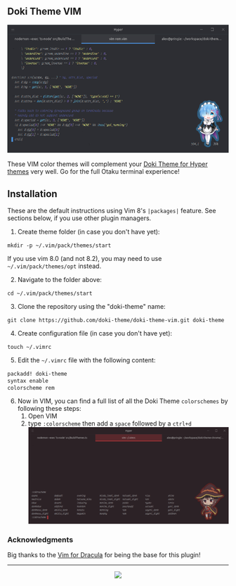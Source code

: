 Doki Theme VIM
---

![Rem's Theme w/ hyper](./assets/screenshots/rem_code.png)

These VIM color themes will complement your [Doki Theme for Hyper themes](https://github.com/doki-theme/doki-theme-hyper) very well.
Go for the full Otaku terminal experience!


## Installation

These are the default instructions using Vim 8's `|packages|` feature. See
sections below, if you use other plugin managers.

1. Create theme folder (in case you don't have yet):

```
mkdir -p ~/.vim/pack/themes/start
```

If you use vim 8.0 (and not 8.2), you may need to use
`~/.vim/pack/themes/opt` instead.

2. Navigate to the folder above:

```
cd ~/.vim/pack/themes/start
```

3. Clone the repository using the "doki-theme" name:

```
git clone https://github.com/doki-theme/doki-theme-vim.git doki-theme
```

4. Create configuration file (in case you don't have yet):

```
touch ~/.vimrc
```

5. Edit the `~/.vimrc` file with the following content:
```
packadd! doki-theme
syntax enable
colorscheme rem
```

6. Now in VIM, you can find a full list of all the Doki Theme `colorschemes` by following these steps:
    1. Open VIM
    1. type `:colorscheme` then add a `space` followed by a `ctrl+d`
    ![Color Schemes](./assets/screenshots/color_schemes.png)


### Acknowledgments

Big thanks to the [Vim for Dracula](https://github.com/dracula/vim.git) for being the base for this plugin!

---

<div align="center">
    <img src="https://doki.assets.unthrottled.io/misc/logo.svg" ></img>
</div>


